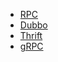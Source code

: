 * [RPC](https://github.com/xingshaocheng/architect-awesome/blob/master/README.md#rpc)
* [Dubbo](https://github.com/xingshaocheng/architect-awesome/blob/master/README.md#dubbo)
* [Thrift](https://github.com/xingshaocheng/architect-awesome/blob/master/README.md#thrift)
* [gRPC](https://github.com/xingshaocheng/architect-awesome/blob/master/README.md#grpc)
	